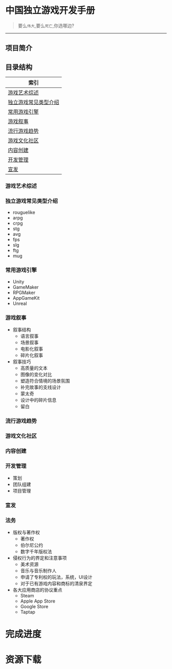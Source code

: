 # 中国独立游戏开发手册 
> 要么`伟大`,要么`死亡`,你选哪边?
------------------------------------
## 项目简介
## 目录结构
|索引|
|---|
|[游戏艺术综述](#游戏艺术综述)
|[独立游戏常见类型介绍](#独立游戏常见类型介绍)
|[常用游戏引擎](#常用游戏引擎)
|[游戏叙事](#游戏叙事)
|[流行游戏趋势](#流行游戏趋势)
|[游戏文化社区](#游戏文化社区)
|[内容创建](#内容创建)
|[开发管理](#开发管理)
|[宣发](#宣发)

### 游戏艺术综述<br>

### 独立游戏常见类型介绍
  * rouguelike<br>
  * arpg<br>
  * crpg<br>
  * stg<br>
  * avg<br>
  * fps<br>
  * slg<br>
  * ftg<br>
  * mug<br>
  
### 常用游戏引擎<br>
  * Unity<br>
  * GameMaker<br>
  * RPGMaker<br>
  * AppGameKit<br>
  * Unreal<br>
  
### 游戏叙事<br>
* 叙事结构
  * 语言叙事
  * 场景叙事
  * 电影化叙事
  * 碎片化叙事
* 叙事技巧
  * 高质量的文本
  * 图像的变化对比
  * 塑造符合情境的场景氛围
  * 补完故事的支线设计
  * 蒙太奇
  * 设计中的碎片信息
  * 留白
  
### 流行游戏趋势<br>
  
### 游戏文化社区<br>

### 内容创建

### 开发管理
  * 策划<br>
  * 团队组建<br>
  * 项目管理<br>
### 宣发<br>
### 法务<br>
  * 版权与著作权
    * 著作权
    * 伯尔尼公约
    * 数字千年版权法
  * 侵权行为的界定和注意事项
    * 美术资源
    * 音乐与音乐制作人
    * 申请了专利权的玩法，系统，UI设计
    * 对于已有游戏内容和商标的清泉界定
  * 各大应用商店的协议重点
    * Steam
    * Apple App Store
    * Google Store
    * Taptap
# 完成进度
# 资源下载

